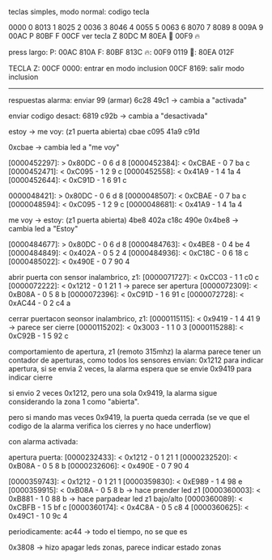 teclas simples, modo normal:
codigo tecla

0000 0
8013 1
8025 2
0036 3
8046 4
0055 5
0063 6
8070 7
8089 8
009A 9
00AC P
80BF F
00CF ver tecla Z
80DC M
80EA 🔔
00F9 🔥

press largo:
P: 00AC 810A
F: 80BF 813C
🔥: 00F9 0119
🔔: 80EA 012F

TECLA Z:
00CF 0000: entrar en modo inclusion
00CF 8169: salir modo inclusion

---

respuestas alarma:
enviar 99 (armar)
6c28
49c1 -> cambia a "activada"

enviar codigo desact:
6819
c92b -> cambia a "desactivada"

estoy -> me voy: (z1 puerta abierta)
cbae c095 41a9 c91d

0xcbae -> cambia led a "me voy"

[0000452297]: > 0x80DC - 0 6 d 8
[0000452384]: < 0xCBAE - 0 7 ba c
[0000452471]: < 0xC095 - 1 2 9 c
[0000452558]: < 0x41A9 - 1 4 1a 4
[0000452644]: < 0xC91D - 1 6 91 c

0000048421]: > 0x80DC - 0 6 d 8
[0000048507]: < 0xCBAE - 0 7 ba c
[0000048594]: < 0xC095 - 1 2 9 c
[0000048681]: < 0x41A9 - 1 4 1a 4

me voy -> estoy: (z1 puerta abierta)
4be8 402a c18c 490e
0x4be8 -> cambia led a "Estoy"

[0000484677]: > 0x80DC - 0 6 d 8
[0000484763]: < 0x4BE8 - 0 4 be 4
[0000484849]: < 0x402A - 0 5 2 4
[0000484936]: < 0xC18C - 0 6 18 c
[0000485022]: < 0x490E - 0 7 90 4

abrir puerta con sensor inalambrico, z1:
[0000071727]: < 0xCC03 - 1 1 c0 c
[0000072222]: < 0x1212 - 0 1 21 1 -> parece ser apertura
[0000072309]: < 0xB08A - 0 5 8 b
[0000072396]: < 0xC91D - 1 6 91 c
[0000072728]: < 0xAC44 - 0 2 c4 a

cerrar puertacon seonsor inalambrico, z1:
[0000115115]: < 0x9419 - 1 4 41 9 -> parece ser cierre
[0000115202]: < 0x3003 - 1 1 0 3
[0000115288]: < 0xC92B - 1 5 92 c

comportamiento de apertura, z1 (remoto 315mhz)
la alarma parece tener un contador de aperturas, como todos los sensores envian:
0x1212 para indicar apertura, si se envia 2 veces, la alarma espera que se envie
0x9419 para indicar cierre

si envio 2 veces 0x1212, pero una sola 0x9419, la alarma sigue considerando
la zona 1 como "abierta".

pero si mando mas veces 0x9419, la puerta queda cerrada (se ve que el codigo de la
alarma verifica los cierres y no hace underflow)

con alarma activada:

apertura puerta:
[0000232433]: < 0x1212 - 0 1 21 1
[0000232520]: < 0xB08A - 0 5 8 b
[0000232606]: < 0x490E - 0 7 90 4

[0000359743]: < 0x1212 - 0 1 21 1
[0000359830]: < 0xE989 - 1 4 98 e
[0000359915]: < 0xB08A - 0 5 8 b -> hace prender led z1
[0000360003]: < 0xB881 - 1 0 88 b -> hace parpadear led z1 bajo/alto
[0000360089]: < 0xCBFB - 1 5 bf c
[0000360174]: < 0x4C8A - 0 5 c8 4
[0000360625]: < 0x49C1 - 1 0 9c 4

periodicamente:
ac44 -> todo el tiempo, no se que es

0x3808 -> hizo apagar leds zonas, parece indicar estado zonas
